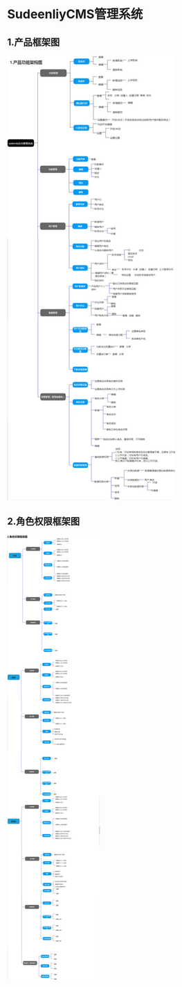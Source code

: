 # SudeenliyCMS管理系统
## 1.产品框架图
![avatar](https://github.com/hujingyin/-prd/blob/master/4444.jpg)
## 2.角色权限框架图
![avatar](https://github.com/hujingyin/-prd/blob/master/5555.jpg)
